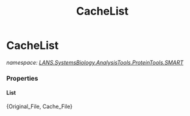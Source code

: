 ﻿---
title: CacheList
---

# CacheList
_namespace: [LANS.SystemsBiology.AnalysisTools.ProteinTools.SMART](N-LANS.SystemsBiology.AnalysisTools.ProteinTools.SMART.html)_






### Properties

#### List
{Original_File, Cache_File}
